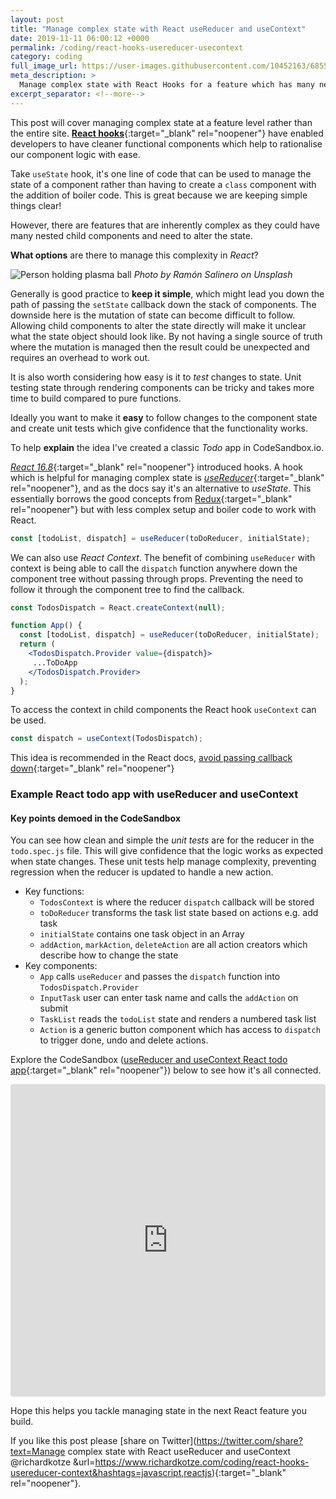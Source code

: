 ```yaml
---
layout: post
title: "Manage complex state with React useReducer and useContext"
date: 2019-11-11 06:00:12 +0000
permalink: /coding/react-hooks-usereducer-usecontext
category: coding
full_image_url: https://user-images.githubusercontent.com/10452163/68551611-a43d0a00-0406-11ea-963e-6f501b6a13ae.jpg
meta_description: >
  Manage complex state with React Hooks for a feature which has many nested child components. Combining useReducer and useContext.
excerpt_separator: <!--more-->
---
```


This post will cover managing complex state at a feature level rather than the entire site. [**React hooks**](https://reactjs.org/docs/hooks-intro.html){:target="\_blank" rel="noopener"} have enabled developers to have cleaner functional components which help to rationalise our component logic with ease.

Take `useState` hook, it's one line of code that can be used to manage the state of a component rather than having to create a `class` component with the addition of boiler code. This is great because we are keeping simple things clear!

However, there are features that are inherently complex as they could have many nested child components and need to alter the state.

**What options** are there to manage this complexity in _React_?

<!--more-->

![Person holding plasma ball](https://user-images.githubusercontent.com/10452163/68551611-a43d0a00-0406-11ea-963e-6f501b6a13ae.jpg)
_Photo by Ramón Salinero on Unsplash_

Generally is good practice to **keep it simple**, which might lead you down the path of passing the `setState` callback down the stack of components. The downside here is the mutation of state can become difficult to follow. Allowing child components to alter the state directly will make it unclear what the state object should look like. By not having a single source of truth where the mutation is managed then the result could be unexpected and requires an overhead to work out. 

It is also worth considering how easy is it to _test_ changes to state. Unit testing state through rendering components can be tricky and takes more time to build compared to pure functions.

Ideally you want to make it **easy** to follow changes to the component state and create unit tests which give confidence that the functionality works.

To help **explain** the idea I've created a classic _Todo_ app in CodeSandbox.io.

[_React 16.8_](https://github.com/facebook/react/blob/master/CHANGELOG.md#1680-february-6-2019){:target="\_blank" rel="noopener"} introduced hooks. A hook which is helpful for managing complex state is [_useReducer_](https://reactjs.org/docs/hooks-reference.html#usereducer){:target="\_blank" rel="noopener"}, and as the docs say it's an alternative to _useState_. This essentially borrows the good concepts from [Redux](https://redux.js.org/faq/react-redux){:target="\_blank" rel="noopener"} but with less complex setup and boiler code to work with React. 

```javascript
const [todoList, dispatch] = useReducer(toDoReducer, initialState);
```

We can also use _React Context_. The benefit of combining `useReducer` with context is being able to call the `dispatch` function anywhere down the component tree without passing through props. Preventing the need to follow it through the component tree to find the callback.

```jsx
const TodosDispatch = React.createContext(null);

function App() {
  const [todoList, dispatch] = useReducer(toDoReducer, initialState);
  return (
    <TodosDispatch.Provider value={dispatch}>
     ...ToDoApp
    </TodosDispatch.Provider>
  );
}
```

To access the context in child components the React hook `useContext` can be used.

```javascript
const dispatch = useContext(TodosDispatch);
```

This idea is recommended in the React docs, [avoid passing callback down](https://reactjs.org/docs/hooks-faq.html#how-to-avoid-passing-callbacks-down){:target="\_blank" rel="noopener"}

### Example React todo app with useReducer and useContext

#### **Key points** demoed in the CodeSandbox

You can see how clean and simple the _unit tests_ are for the reducer in the `todo.spec.js` file. This will give confidence that the logic works as expected when state changes. These unit tests help manage complexity, preventing regression when the reducer is updated to handle a new action.

- Key functions:
  - `TodosContext` is where the reducer `dispatch` callback will be stored
  - `toDoReducer` transforms the task list state based on actions e.g. add task
  - `initialState` contains one task object in an Array
  - `addAction`, `markAction`, `deleteAction` are all action creators which describe how to change the state
- Key components:
  - `App` calls `useReducer` and passes the `dispatch` function into `TodosDispatch.Provider`
  - `InputTask` user can enter task name and calls the `addAction` on submit
  - `TaskList` reads the `todoList` state and renders a numbered task list
  - `Action` is a generic button component which has access to `dispatch` to trigger done, undo and delete actions.

Explore the CodeSandbox ([useReducer and useContext React todo app](https://codesandbox.io/s/react-todo-reducer-and-context-mz1mo){:target="\_blank" rel="noopener"}) below to see how it's all connected. 

<iframe
     src="https://codesandbox.io/embed/todo-reducer-and-context-mz1mo?autoresize=1&fontsize=14"
     style="width:100%; height:500px; border:0; border-radius: 4px; overflow:hidden;"
     title="todo-reducer-and-context"
     allow="geolocation; microphone; camera; midi; vr; accelerometer; gyroscope; payment; ambient-light-sensor; encrypted-media; usb"
     sandbox="allow-modals allow-forms allow-popups allow-scripts allow-same-origin"
   ></iframe>

Hope this helps you tackle managing state in the next React feature you build.

If you like this post please [share on Twitter](https://twitter.com/share?text=Manage complex state with React useReducer and useContext @richardkotze &url=https://www.richardkotze.com/coding/react-hooks-usereducer-context&hashtags=javascript,reactjs){:target="\_blank" rel="noopener"}.
